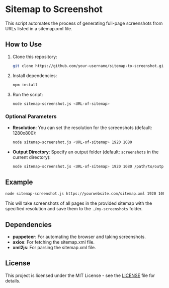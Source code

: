 
# Sitemap to Screenshot

This script automates the process of generating full-page screenshots from URLs listed in a sitemap.xml file.

## How to Use

1. Clone this repository:
   ```bash
   git clone https://github.com/your-username/sitemap-to-screenshot.git
   ```

2. Install dependencies:
   ```bash
   npm install
   ```

3. Run the script:
   ```bash
   node sitemap-screenshot.js <URL-of-sitemap>
   ```

### Optional Parameters

- **Resolution**: You can set the resolution for the screenshots (default: 1280x800):
  ```bash
  node sitemap-screenshot.js <URL-of-sitemap> 1920 1080
  ```

- **Output Directory**: Specify an output folder (default: `screenshots` in the current directory):
  ```bash
  node sitemap-screenshot.js <URL-of-sitemap> 1920 1080 /path/to/output-folder
  ```

## Example

```bash
node sitemap-screenshot.js https://yourwebsite.com/sitemap.xml 1920 1080 ./my-screenshots
```

This will take screenshots of all pages in the provided sitemap with the specified resolution and save them to the `./my-screenshots` folder.

## Dependencies

- **puppeteer**: For automating the browser and taking screenshots.
- **axios**: For fetching the sitemap.xml file.
- **xml2js**: For parsing the sitemap.xml file.

## License

This project is licensed under the MIT License - see the [LICENSE](LICENSE) file for details.
